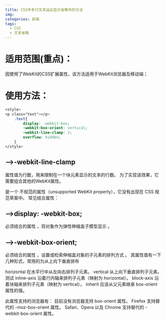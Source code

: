 ```yaml
---
title: CSS中多行文本溢出显示省略号的方法
img: 
categories: 前端
tags:
  - CSS
  - 文本省略
---
```

# 适用范围(重点)：
因使用了WebKit的CSS扩展属性，该方法适用于WebKit浏览器及移动端；

# 使用方法：
```css
<style>
<p class="text"></p>
    .text{
        display: -webkit-box;
        -webkit-box-orient: vertical;
        -webkit-line-clamp: 3;
        overflow: hidden;
    }
</style>
```

## –>-webkit-line-clamp
属性值为行数，用来限制在一个块元素显示的文本的行数。 为了实现该效果，它需要组合其他的WebKit属性。

是一个 不规范的属性（unsupported WebKit property），它没有出现在 CSS 规范草案中。
常见结合属性：

## –>display: -webkit-box;
必须结合的属性 ，将对象作为弹性伸缩盒子模型显示 。

## –>-webkit-box-orient;
必须结合的属性 ，设置或检索伸缩盒对象的子元素的排列方式 。 
其属性值有一下几种形式，常用的为从上向下垂直排布

horizontal 在水平行中从左向右排列子元素。 
vertical 从上向下垂直排列子元素。 测试 
inline-axis 沿着行内轴来排列子元素（映射为 horizontal）。 
block-axis 沿着块轴来排列子元素（映射为 vertical）。 
inherit 应该从父元素继承 box-orient 属性的值。

此属性支持的浏览器有：
目前没有浏览器支持 box-orient 属性。 
Firefox 支持替代的 -moz-box-orient 属性。 
Safari、Opera 以及 Chrome 支持替代的 -webkit-box-orient 属性。